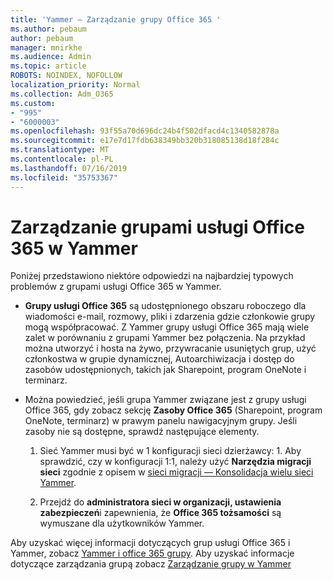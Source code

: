 ```yaml
---
title: 'Yammer — Zarządzanie grupy Office 365 '
ms.author: pebaum
author: pebaum
manager: mnirkhe
ms.audience: Admin
ms.topic: article
ROBOTS: NOINDEX, NOFOLLOW
localization_priority: Normal
ms.collection: Adm_O365
ms.custom:
- "995"
- "6000003"
ms.openlocfilehash: 93f55a70d696dc24b4f502dfacd4c1340582878a
ms.sourcegitcommit: e17e7d17fdb638349bb320b318085138d18f284c
ms.translationtype: MT
ms.contentlocale: pl-PL
ms.lasthandoff: 07/16/2019
ms.locfileid: "35753367"
---
```

# <a name="manage-office-365-groups-in-yammer"></a>Zarządzanie grupami usługi Office 365 w Yammer

Poniżej przedstawiono niektóre odpowiedzi na najbardziej typowych problemów z grupami usługi Office 365 w Yammer.

* **Grupy usługi Office 365** są udostępnionego obszaru roboczego dla wiadomości e-mail, rozmowy, pliki i zdarzenia gdzie członkowie grupy mogą współpracować. Z Yammer grupy usługi Office 365 mają wiele zalet w porównaniu z grupami Yammer bez połączenia. Na przykład można utworzyć i hosta na żywo, przywracanie usuniętych grup, użyć członkostwa w grupie dynamicznej, Autoarchiwizacja i dostęp do zasobów udostępnionych, takich jak Sharepoint, program OneNote i terminarz.

* Można powiedzieć, jeśli grupa Yammer związane jest z grupy usługi Office 365, gdy zobacz sekcję **Zasoby Office 365** (Sharepoint, program OneNote, terminarz) w prawym panelu nawigacyjnym grupy. Jeśli zasoby nie są dostępne, sprawdź następujące elementy.

  1. Sieć Yammer musi być w 1 konfiguracji sieci dzierżawcy: 1. Aby sprawdzić, czy w konfiguracji 1:1, należy użyć **Narzędzia migracji sieci** zgodnie z opisem w [sieci migracji — Konsolidacja wielu sieci Yammer](https://docs.microsoft.com/yammer/configure-your-yammer-network/consolidate-multiple-yammer-networks).

  2. Przejdź do **administratora sieci w organizacji, ustawienia zabezpieczeń**i zapewnienia, że **Office 365 tożsamości** są wymuszane dla użytkowników Yammer.

Aby uzyskać więcej informacji dotyczących grup usługi Office 365 i Yammer, zobacz [Yammer i office 365 grupy](https://docs.microsoft.com/en-us/yammer/manage-yammer-groups/yammer-and-office-365-groups?redirectSourcePath=%252fen-us%252farticle%252fYammer-and-Office-365-Groups-d8c239dc-a48b-47ab-b85e-6b4b8191a869). Aby uzyskać informacje dotyczące zarządzania grupą zobacz [Zarządzanie grupy w Yammer](https://support.office.com/article/Manage-a-group-in-Yammer-6e05c6d6-5548-4c88-89cd-e6757a514ef2)
